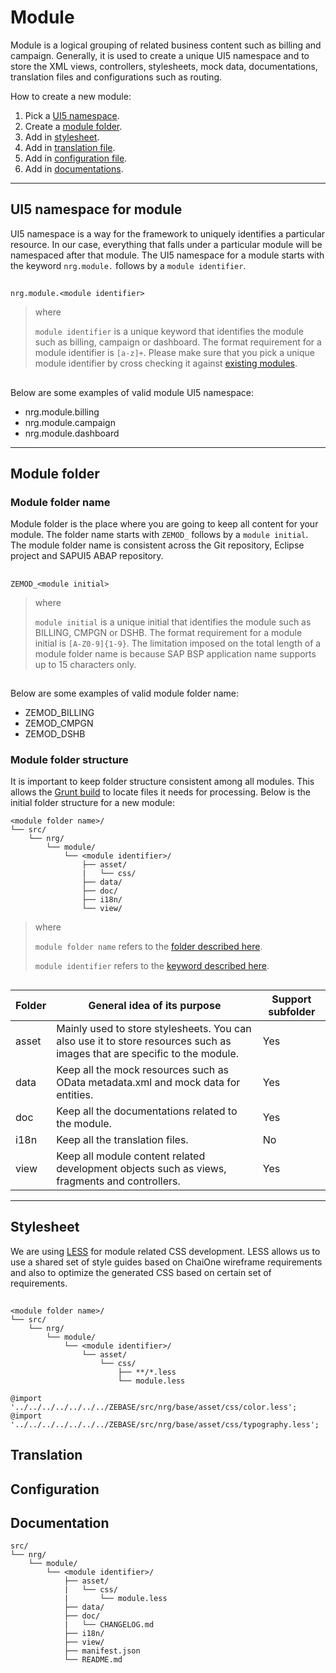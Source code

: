 # Module
Module is a logical grouping of related business content such as billing and campaign. Generally, it is used to create a unique UI5 namespace and to store the XML views, controllers, stylesheets, mock data, documentations, translation files and configurations such as routing.

How to create a new module:

1. Pick a [UI5 namespace](#markdown-header-ui5-namespace-for-module).
1. Create a [module folder](#markdown-header-module-folder).
1. Add in [stylesheet](#markdown-header-stylesheets).
1. Add in [translation file](#markdown-header-translation-files).
1. Add in [configuration file](#markdown-header-configuration).
1. Add in [documentations](#markdown-header-documentation).

***
## UI5 namespace for module ##
UI5 namespace is a way for the framework to uniquely identifies a particular resource. In our case, everything that falls under a particular module will be namespaced after that module. The UI5 namespace for a module starts with the keyword `nrg.module.` follows by a `module identifier`.

##

```
nrg.module.<module identifier>
```

> where
>
> `module identifier` is a unique keyword that identifies the module such as billing, campaign or dashboard. The format requirement for a module identifier is `[a-z]+`. Please make sure that you pick a unique module identifier by cross checking it against [existing modules](../README.md#markdown-header-module).

##

Below are some examples of valid module UI5 namespace:

* nrg.module.billing
* nrg.module.campaign
* nrg.module.dashboard

***
## Module folder

### Module folder name ###
Module folder is the place where you are going to keep all content for your module. The folder name starts with `ZEMOD_` follows by a `module initial`. The module folder name is consistent across the Git repository, Eclipse project and SAPUI5 ABAP repository.

##

```
ZEMOD_<module initial>
```

> where
>
> `module initial` is a unique initial that identifies the module such as BILLING, CMPGN or DSHB. The format requirement for a module initial is `[A-Z0-9]{1-9}`. The limitation imposed on the total length of a module folder name is because SAP BSP application name supports up to 15 characters only.

##

Below are some examples of valid module folder name:

* ZEMOD_BILLING
* ZEMOD_CMPGN
* ZEMOD_DSHB

### Module folder structure ###
It is important to keep folder structure consistent among all modules. This allows the [Grunt build](build.md) to locate files it needs for processing. Below is the initial folder structure for a new module:

```
<module folder name>/
└── src/
    └── nrg/
        └── module/
            └── <module identifier>/
                ├── asset/
                |   └── css/
                ├── data/
                ├── doc/
                ├── i18n/
                └── view/
```

> where
>
> `module folder name` refers to the [folder described here](#markdown-header-ui5-namespace-for-module).
>
> `module identifier` refers to the [keyword described here](#markdown-header-ui5-namespace-for-module).

##

Folder | General idea of its purpose                                                                                              | Support subfolder
------ | ------------------------------------------------------------------------------------------------------------------------ | ------------------
asset  | Mainly used to store stylesheets. You can also use it to store resources such as images that are specific to the module. | Yes
data   | Keep all the mock resources such as OData metadata.xml and mock data for entities.                                       | Yes
doc    | Keep all the documentations related to the module.                                                                       | Yes
i18n   | Keep all the translation files.                                                                                          | No
view   | Keep all module content related development objects such as views, fragments and controllers.                            | Yes

***
## Stylesheet
We are using [LESS](http://lesscss.org/) for module related CSS development. LESS allows us to use a shared set of style guides based on ChaiOne wireframe requirements and also to optimize the generated CSS based on certain set of requirements.

##

```
<module folder name>/
└── src/
    └── nrg/
        └── module/
            └── <module identifier>/
                └── asset/
                    └── css/
                        ├── **/*.less
                        └── module.less
```

```
@import '../../../../../../../ZEBASE/src/nrg/base/asset/css/color.less';
@import '../../../../../../../ZEBASE/src/nrg/base/asset/css/typography.less';
```

## Translation


## Configuration


## Documentation

```
src/
└── nrg/
    └── module/
        └── <module identifier>/
            ├── asset/
            |   └── css/
            |       └── module.less
            ├── data/
            ├── doc/
            |   └── CHANGELOG.md
            ├── i18n/
            ├── view/
            ├── manifest.json
            └── README.md
```
